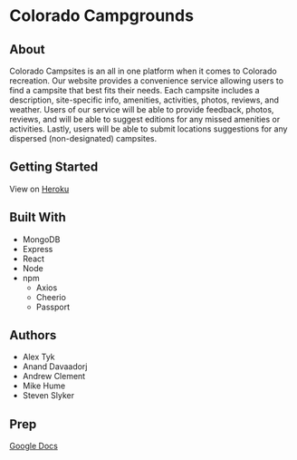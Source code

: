 # Colorado Campgrounds

## About 

Colorado Campsites is an all in one platform when it comes to Colorado recreation. Our website provides a convenience service allowing users to find a campsite that best fits their needs. Each campsite includes a description, site-specific info, amenities, activities, photos, reviews, and weather. Users of our service will be able to provide feedback, photos, reviews, and will be able to suggest editions for any missed amenities or activities. Lastly, users will be able to submit locations suggestions for any dispersed (non-designated) campsites.


## Getting Started

View on [Heroku](https://git.heroku.com/limitless-stream-96698.git)

## Built With

- MongoDB
- Express
- React
- Node
- npm
  - Axios
  - Cheerio
  - Passport

## Authors

- Alex Tyk
- Anand Davaadorj 
- Andrew Clement
- Mike Hume
- Steven Slyker

## Prep

[Google Docs](https://docs.google.com/document/d/1QbsE6LPy9VoB-pG2qDXtjZODVIJt9ccLjetI8sRikrg/edit)
